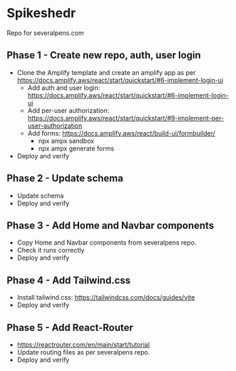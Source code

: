 # Spikeshedr
Repo for severalpens.com 

## Phase 1 - Create new repo, auth, user login
- Clone the Amplify template and create an amplify app as per https://docs.amplify.aws/react/start/quickstart/#6-implement-login-ui
    - Add auth and user login: https://docs.amplify.aws/react/start/quickstart/#6-implement-login-ui
    - Add per-user authorization: https://docs.amplify.aws/react/start/quickstart/#9-implement-per-user-authorization
    - Add forms: https://docs.amplify.aws/react/build-ui/formbuilder/
        - npx ampx sandbox
        - npx ampx generate forms
- Deploy and verify


## Phase 2 - Update schema
- Update schema
- Deploy and verify


## Phase 3 - Add Home and Navbar components
- Copy Home and Navbar components from severalpens repo. 
- Check it runs correctly
- Deploy and verify


## Phase 4 - Add Tailwind.css 
- Install tailwind.css: https://tailwindcss.com/docs/guides/vite
- Deploy and verify

## Phase 5 - Add React-Router
- https://reactrouter.com/en/main/start/tutorial
- Update routing files as per severalpens repo.
- Deploy and verify
